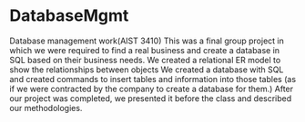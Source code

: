 # DatabaseMgmt
Database management work(AIST 3410) 
This was a final group project in which we were required to find a real business and create a database in SQL based on their business needs.
We created a relational ER model to show the relationships between objects
We created a database with SQL and created commands to insert tables and information into those tables (as if we were contracted by the company to create a database for them.)
After our project was completed, we presented it before the class and described our methodologies.
